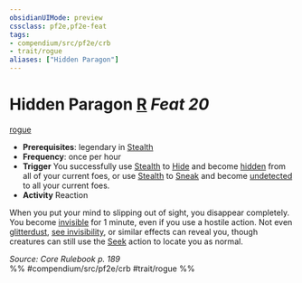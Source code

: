 ```yaml
---
obsidianUIMode: preview
cssclass: pf2e,pf2e-feat
tags:
- compendium/src/pf2e/crb
- trait/rogue
aliases: ["Hidden Paragon"]
---
```

# Hidden Paragon  [R](/rules/core-rulebook/chapter-9-playing-the-game.md#Actions "Reaction") *Feat 20*  
[rogue](/rules/traits/rogue.md)  

- **Prerequisites**: legendary in [Stealth](/compendium/skills.md#Stealth)
- **Frequency**: once per hour
- **Trigger** You successfully use [Stealth](/compendium/skills.md#Stealth) to [Hide](/rules/actions/hide.md) and become [hidden](/rules/conditions.md#Hidden) from all of your current foes, or use [Stealth](/compendium/skills.md#Stealth) to [Sneak](/rules/actions/sneak.md) and become [undetected](/rules/conditions.md#Undetected) to all your current foes.
- **Activity** Reaction

When you put your mind to slipping out of sight, you disappear completely. You become [invisible](/rules/conditions.md#Invisible) for 1 minute, even if you use a hostile action. Not even [glitterdust](/compendium/spells/glitterdust.md), [see invisibility](/compendium/spells/see-invisibility.md), or similar effects can reveal you, though creatures can still use the [Seek](/rules/actions/seek.md) action to locate you as normal.

*Source: Core Rulebook p. 189*  
%% #compendium/src/pf2e/crb #trait/rogue %%
